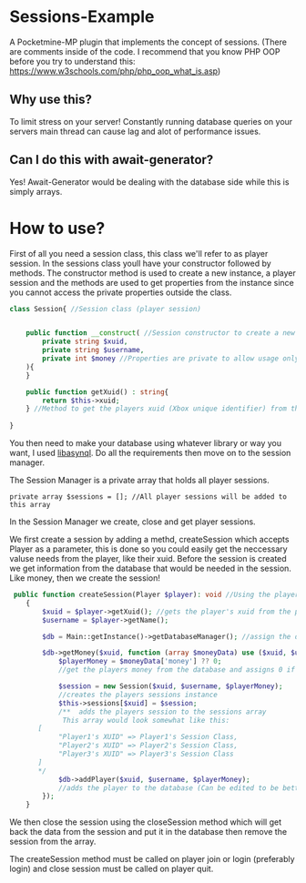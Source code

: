 # Sessions-Example

A Pocketmine-MP plugin that implements the concept of sessions. (There are comments inside of the code. I recommend that
you know PHP OOP before you try to understand this: https://www.w3schools.com/php/php_oop_what_is.asp)

## Why use this?

To limit stress on your server! Constantly running database queries on your servers main thread can cause lag and alot
of performance issues.

## Can I do this with await-generator?

Yes! Await-Generator would be dealing with the database side while this is simply arrays.

# How to use?

First of all you need a session class, this class we'll refer to as player session. In the sessions class youll have
your constructor followed by methods. The constructor method is used to create a new instance, a player session and the
methods are used to get properties from the instance since you cannot access the private properties outside the class.

```php
class Session{ //Session class (player session)


    public function __construct( //Session constructor to create a new session instance
        private string $xuid,
        private string $username,
        private int $money //Properties are private to allow usage only in the Session class.
    ){
    }

    public function getXuid() : string{
        return $this->xuid;
    } //Method to get the players xuid (Xbox unique identifier) from the instance
    
}
```

You then need to make your database using whatever library or way you want, I
used [libasynql](https://github.com/poggit/libasynql). Do all the requirements then move on to the session manager.

The Session Manager is a private array that holds all player sessions.

```injectablephp
private array $sessions = []; //All player sessions will be added to this array 
```

In the Session Manager we create, close and get player sessions.

We first create a session by adding a methd, createSession which accepts Player as a parameter, this is done so you
could easily get the neccessary valuse needs from the player, like their xuid. Before the session is created we get
information from the database that would be needed in the session. Like money, then we create the session!

```php
 public function createSession(Player $player): void //Using the player class as a parameter then assigning it to the $player variable
    {
        $xuid = $player->getXuid(); //gets the player's xuid from the player
        $username = $player->getName();

        $db = Main::getInstance()->getDatabaseManager(); //assign the database manager to a variable

        $db->getMoney($xuid, function (array $moneyData) use ($xuid, $username, $db) {
            $playerMoney = $moneyData['money'] ?? 0; 
            //get the players money from the database and assigns 0 if there is none

            $session = new Session($xuid, $username, $playerMoney);
            //creates the players sessions instance
            $this->sessions[$xuid] = $session;
            /**  adds the players session to the sessions array 
             This array would look somewhat like this:
       [
            "Player1's XUID" => Player1's Session Class,
            "Player2's XUID" => Player2's Session Class,
            "Player3's XUID" => Player3's Session Class
       ]
       */
            $db->addPlayer($xuid, $username, $playerMoney);
            //adds the player to the database (Can be edited to be better like adding the player to the database only if they arent in it
        });
    }
  ```

We then close the session using the closeSession method which will get back the data from the session and put it in the
database then remove the session from the array.

The createSession method must be called on player join or login (preferably login) and close session must be called on
player quit.
